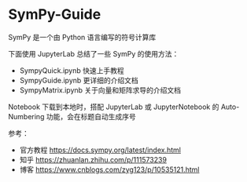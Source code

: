# SymPy-Guide

SymPy 是一个由 Python 语言编写的符号计算库

下面使用 JupyterLab 总结了一些 SymPy 的使用方法：
- SympyQuick.ipynb 快速上手教程
- SympyGuide.ipynb 更详细的介绍文档
- SympyMatrix.ipynb 关于向量和矩阵求导的介绍文档

Notebook 下载到本地时，搭配 JupyterLab 或 JupyterNotebook 的 Auto-Numbering 功能，会在标题自动生成序号

参考：
- 官方教程 https://docs.sympy.org/latest/index.html
- 知乎 https://zhuanlan.zhihu.com/p/111573239
- 博客 https://www.cnblogs.com/zyg123/p/10535121.html
